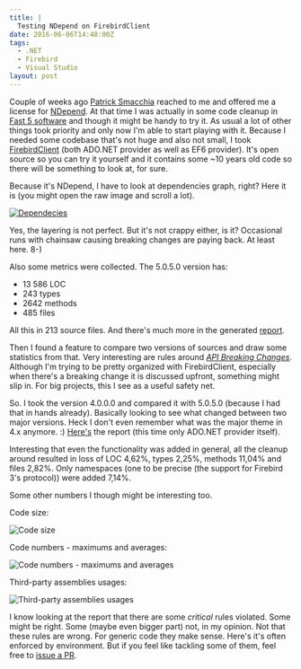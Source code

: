 ```yaml
---
title: |
  Testing NDepend on FirebirdClient
date: 2016-06-06T14:48:00Z
tags:
  - .NET
  - Firebird
  - Visual Studio
layout: post
---
```

Couple of weeks ago [Patrick Smacchia][1] reached to me and offered me a license for [NDepend][1]. At that time I was actually in some code cleanup in [Fast 5 software][2] and though it might be handy to try it. As usual a lot of other things took priority and only now I'm  able to start playing with it. Because I needed some codebase that's not huge and also not small, I took [FirebirdClient][3] (both ADO.NET provider as well as EF6 provider). It's open source so you can try it yourself and it contains some ~10 years old code so there will be something to look at, for sure.

<!-- excerpt -->

Because it's NDepend, I have to look at dependencies graph, right? Here it is (you might open the raw image and scroll a lot).

[![Dependecies](/i/233563/current/deps_thumb.png)](/i/233563/current/deps.png)

Yes, the layering is not perfect. But it's not crappy either, is it? Occasional runs with chainsaw causing breaking changes are paying back. At least here. 8-)

Also some metrics were collected. The 5.0.5.0 version has:

* 13 586 LOC
* 243 types
* 2642 methods
* 485 files

All this in 213 source files. And there's much more in the generated [report][4].

Then I found a feature to compare two versions of sources and draw some statistics from that. Very interesting are rules around [_API Breaking Changes_][5]. Although I'm trying to be pretty organized with FirebirdClient, especially when there's a breaking change it is discussed upfront, something might slip in. For big projects, this I see as a useful safety net.

So. I took the version 4.0.0.0 and compared it with 5.0.5.0 (because I had that in hands already). Basically looking to see what changed between two major versions. Heck I don't even remember what was the major theme in 4.x anymore. :) [Here's][6] the report (this time only ADO.NET provider itself).

Interesting that even the functionality was added in general, all the cleanup around resulted in loss of LOC 4,62%, types 2,25%, methods 11,04% and files 2,82%. Only namespaces (one to be precise (the support for Firebird 3's protocol)) were added 7,14%.

Some other numbers I though might be interesting too.

Code size:

![Code size](/i/233563/compare/code_size.png)

Code numbers - maximums and averages:

![Code numbers - maximums and averages](/i/233563/compare/maximum_average.png)

Third-party assemblies usages:

![Third-party assemblies usages](/i/233563/compare/3usage.png)

I know looking at the report that there are some _critical_ rules violated. Some might be right. Some (maybe even bigger part) not, in my opinion. Not that these rules are wrong. For generic code they make sense. Here's it's often enforced by environment. But if you feel like tackling some of them, feel free to [issue a PR][7].

[1]: http://www.ndepend.com/
[2]: http://www.sms-timing.com/karting-software
[3]: http://www.firebirdsql.org/en/net-provider/
[4]: /i/233563/current/NDependOut/NDependReport.html
[5]: http://www.ndepend.com/default-rules/webframe.html
[6]: /i/233563/compare/NDependOut/NDependReport.html
[7]: https://github.com/cincuranet/FirebirdSql.Data.FirebirdClient/pulls